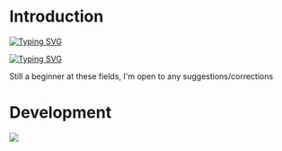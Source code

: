 # Introduction
[![Typing SVG](https://readme-typing-svg.demolab.com?font=Fira+Code&pause=1000&color=F7F7F7&random=false&width=435&lines=Hey%2C+I'm+a+C%2CRust+and+Python+%22Dev%22;Still+looking+for+a+new+hyperfixation)](https://git.io/typing-svg)

[![Typing SVG](https://readme-typing-svg.demolab.com?font=Fira+Code&pause=1000&color=F7F7F7&random=false&width=435&lines=Focused+on+CyberSec+related+stuff)](https://git.io/typing-svg)

Still a beginner at these fields, I'm open to any suggestions/corrections
# Development
[![](https://skillicons.dev/icons?i=c,rust,python,neovim,debian)](https://skilicons.dev)
